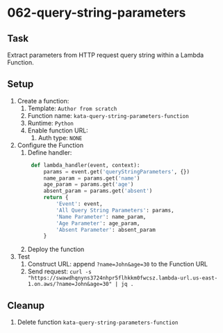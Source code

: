 # 062-query-string-parameters

## Task
Extract parameters from HTTP request query string within a Lambda Function.

## Setup
1. Create a function:
    1. Template: `Author from scratch`
    2. Function name: `kata-query-string-parameters-function`
    3. Runtime: `Python`
    4. Enable function URL:
        1. Auth type: `NONE`
2. Configure the Function
    1. Define handler:
       ```python
        def lambda_handler(event, context):
            params = event.get('queryStringParameters', {})
            name_param = params.get('name')
            age_param = params.get('age')
            absent_param = params.get('absent')
            return {
                'Event': event,
                'All Query String Parameters': params, 
                'Name Parameter': name_param,
                'Age Parameter': age_param,
                'Absent Parameter': absent_param
            }
       ```
    2. Deploy the function
3. Test
    1. Construct URL: append `?name=John&age=30` to the Function URL
    2. Send request: `curl -s "https://swawdhqnyns3724nhpr5flhkkm0fwcsz.lambda-url.us-east-1.on.aws/?name=John&age=30" | jq .`

## Cleanup
1. Delete function `kata-query-string-parameters-function`
